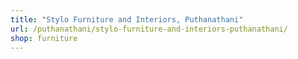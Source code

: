 ```yaml
---
title: "Stylo Furniture and Interiors, Puthanathani"
url: /puthanathani/stylo-furniture-and-interiors-puthanathani/
shop: furniture
---
```

